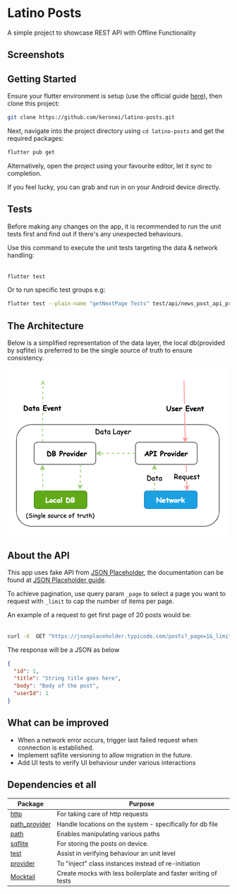 # Latino Posts

A simple project to showcase REST API with Offline Functionality

## Screenshots

## Getting Started

Ensure your flutter environment is setup (use the official guide [here](https://docs.flutter.dev/get-started/install/macos/mobile-android)), then clone this project:
```bash
git clone https://github.com/keronei/latino-posts.git
```
Next, navigate into the project directory using `cd latino-posts` and get the required packages:

```bash
flutter pub get
```

Alternatively, open the project using your favourite editor, let it sync to completion. 

If you feel lucky, you can grab <this APK> and run in on your Android device directly.

## Tests
Before making any changes on the app, it is recommended to run the unit tests first and find out if there's any unexpected behaviours.

Use this command to execute the unit tests targeting the data & network handling:

```bash

flutter test 

```

Or to run specific test groups e.g:

```bash
flutter test --plain-name "getNextPage Tests" test/api/news_post_api_provider_test.dart

```

## The Architecture
Below is a simplified representation of the data layer, the local db(provided by sqflite) is
preferred to be the single source of truth to ensure consistency.

<img src="files/data-layer-design.png" alt="Simple representation of data layer" width="501" height="379">

## About the API
This app uses fake API from [JSON Placeholder](https://jsonplaceholder.typicode.com), the documentation can be found at [JSON Placeholder guide](https://jsonplaceholder.typicode.com/guide).

To achieve pagination, use query param `_page` to select a page you want to request with `_limit` to cap the number of items per page.

An example of a request to get first page of 20 posts would be:

```bash

curl -X  GET "https://jsonplaceholder.typicode.com/posts?_page=1&_limit=20"

```

The response will be a JSON as below

```json
{
  "id": 1,
  "title": "String title goes here",
  "body": "Body of the post",
  "userId": 1
}
```

## What can be improved
- When a network error occurs, trigger last failed request when connection is established.
- Implement sqflite versioning to allow migration in the future. 
- Add UI tests to verify UI behaviour under various interactions

## Dependencies et all

| Package                                                  | Purpose                                                   |       
|----------------------------------------------------------|-----------------------------------------------------------|
| [http](https://pub.dev/packages/http)                    | For taking care of http requests                          |        
| [path_provider](https://pub.dev/packages/path_provider)  | Handle locations on the system - specifically for db file |
| [path](https://pub.dev/packages/path)                    | Enables manipulating various paths                        |
| [sqflite](https://pub.dev/packages/sqflite)              | For storing the posts on device.                          |
| [test](https://pub.dev/packages/test)                    | Assist in verifying behaviour an unit level               |
| [provider](https://pub.dev/packages/provider)            | To "inject" class instances instead of re-initiation      |
| [Mocktail](https://pub.dev/packages/mocktail)            | Create mocks with less boilerplate and faster writing of tests |